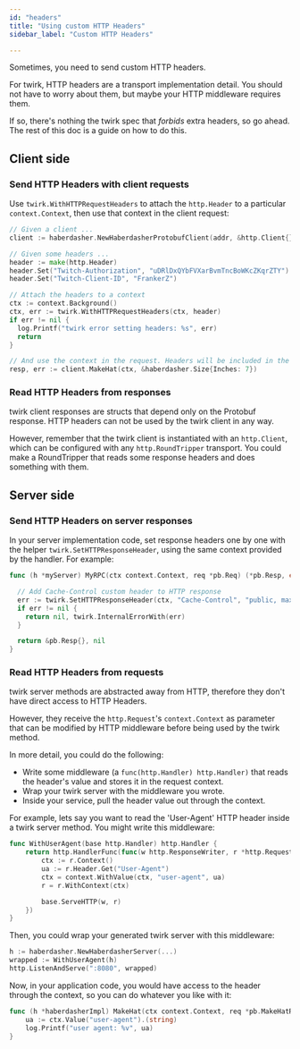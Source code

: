 ```yaml
---
id: "headers"
title: "Using custom HTTP Headers"
sidebar_label: "Custom HTTP Headers"

---
```

Sometimes, you need to send custom HTTP headers.

For twirk, HTTP headers are a transport implementation detail. You should not
have to worry about them, but maybe your HTTP middleware requires them.

If so, there's nothing the twirk spec that _forbids_ extra headers, so go ahead.
The rest of this doc is a guide on how to do this.

## Client side

### Send HTTP Headers with client requests

Use `twirk.WithHTTPRequestHeaders` to attach the `http.Header` to a particular
`context.Context`, then use that context in the client request:

```go
// Given a client ...
client := haberdasher.NewHaberdasherProtobufClient(addr, &http.Client{})

// Given some headers ...
header := make(http.Header)
header.Set("Twitch-Authorization", "uDRlDxQYbFVXarBvmTncBoWKcZKqrZTY")
header.Set("Twitch-Client-ID", "FrankerZ")

// Attach the headers to a context
ctx := context.Background()
ctx, err := twirk.WithHTTPRequestHeaders(ctx, header)
if err != nil {
  log.Printf("twirk error setting headers: %s", err)
  return
}

// And use the context in the request. Headers will be included in the request!
resp, err := client.MakeHat(ctx, &haberdasher.Size{Inches: 7})
```

### Read HTTP Headers from responses

twirk client responses are structs that depend only on the Protobuf response.
HTTP headers can not be used by the twirk client in any way.

However, remember that the twirk client is instantiated with an `http.Client`,
which can be configured with any `http.RoundTripper` transport. You could make a
RoundTripper that reads some response headers and does something with them.

## Server side

### Send HTTP Headers on server responses

In your server implementation code, set response headers one by one with the
helper `twirk.SetHTTPResponseHeader`, using the same context provided by the
handler. For example:

```go
func (h *myServer) MyRPC(ctx context.Context, req *pb.Req) (*pb.Resp, error) {

  // Add Cache-Control custom header to HTTP response
  err := twirk.SetHTTPResponseHeader(ctx, "Cache-Control", "public, max-age=60")
  if err != nil {
    return nil, twirk.InternalErrorWith(err)
  }

  return &pb.Resp{}, nil
}
```

### Read HTTP Headers from requests

twirk server methods are abstracted away from HTTP, therefore they don't have
direct access to HTTP Headers.

However, they receive the `http.Request`'s `context.Context` as parameter that
can be modified by HTTP middleware before being used by the twirk method.

In more detail, you could do the following:

 * Write some middleware (a `func(http.Handler) http.Handler)` that reads the
   header's value and stores it in the request context.
 * Wrap your twirk server with the middleware you wrote.
 * Inside your service, pull the header value out through the context.

For example, lets say you want to read the 'User-Agent' HTTP header inside a
twirk server method. You might write this middleware:

```go
func WithUserAgent(base http.Handler) http.Handler {
    return http.HandlerFunc(func(w http.ResponseWriter, r *http.Request) {
        ctx := r.Context()
        ua := r.Header.Get("User-Agent")
        ctx = context.WithValue(ctx, "user-agent", ua)
        r = r.WithContext(ctx)

        base.ServeHTTP(w, r)
    })
}
```

Then, you could wrap your generated twirk server with this middleware:

```go
h := haberdasher.NewHaberdasherServer(...)
wrapped := WithUserAgent(h)
http.ListenAndServe(":8080", wrapped)
```

Now, in your application code, you would have access to the header through the
context, so you can do whatever you like with it:

```go
func (h *haberdasherImpl) MakeHat(ctx context.Context, req *pb.MakeHatRequest) (*pb.Hat, error) {
    ua := ctx.Value("user-agent").(string)
    log.Printf("user agent: %v", ua)
}
```

